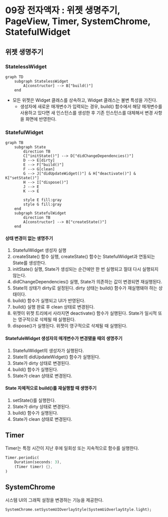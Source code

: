 # 09장 전자액자 : 위젯 생명주기, PageView, Timer, SystemChrome, StatefulWidget

## 위젯 생명주기

### StatelessWidget

```mermaid
graph TD
    subgraph StatelessWidget
        A[constructor] --> B["build()"]
    end
```

- 모든 위젯은 Widget 클래스를 상속하고, Widget 클래스는 불변 특성을 가진다.
  - 생성자에 새로운 매개변수가 입력되는 경우, build() 함수에서 해당 매개변수를 사용하고 있다면 새 인스턴스를 생성한 후 기존 인스턴스를 대체해서 변경 사항을 화면에 반영한다.

### StatefulWidget

```mermaid
graph TB
    subgraph State
        direction TB
        C["initState()"] --> D["didChangeDependencies()"]
        D --> E[dirty]
        E --> F["build()"]
        F --> G[clean]
        G --> J["didUpdateWidget()"] & H["deactivate()"] & K["setState()"]
        H --> I["dispose()"]
        J --> E
        K --> E

        style E fill:gray
        style G fill:gray
    end
    subgraph StatefulWidget
        direction TB
        A[constructor] --> B["createState()"]
    end
```

#### 상태 변경이 없는 생명주기

1. StatefulWidget 생성자 실행
2. createState() 함수 실행, createState() 함수는 StatefulWidget과 연동되는 State를 생성한다.
3. initState() 실행, State가 생성되는 순간에만 한 번 실행되고 절대 다시 실행되지 않는다.
4. didChangeDependencies() 실행, State가 의존하는 값이 변경되면 재실행된다.
5. State의 상태가 dirty로 설정된다. dirty 상태는 build() 함수가 재실행돼야 하는 상태이다.
6. build() 함수가 실행되고 UI가 반영된다.
7. build() 실행 완료 후 clean 상태로 변경된다.
8. 위젯이 위젯 트리에서 사라지면 deactivate() 함수가 실행된다. State가 일시적 또는 영구적으로 삭제될 때 실행된다.
9. dispose()가 실행된다. 위젯이 영구적으로 삭제될 때 실행된다.

#### StatefuleWidget 생성자의 매개변수가 변경됐을 때의 생명주기

1. StatefulWidget의 생성자가 실행된다.
2. State의 didUpdateWidget() 함수가 실행된다.
3. State가 dirty 상태로 변경된다.
4. build() 함수가 실행된다.
5. State가 clean 상태로 변경된다.

#### State 자체적으로 build()를 재실행할 때 생명주기

1. setState()를 실행한다.
2. State가 dirty 상태로 변경된다.
3. build() 함수가 실행된다.
4. State가 clean 상태로 변경된다.

## Timer

Timer는 특정 시간이 지난 후에 일회성 또는 지속적으로 함수를 실행한다.

```dart
Timer.periodic(
    Duration(seconds: 3),
    (Timer timer) {},
)
```

## SystemChrome

시스템 UI의 그래픽 설정을 변경하는 기능을 제공한다.

```dart
SystemChrome.setSystemUIOverlayStyle(SystemUiOverlayStyle.light);
```
